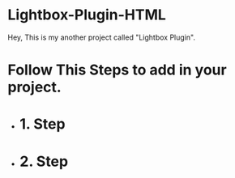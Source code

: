 # Lightbox-Plugin-HTML
Hey, 
This is my another project called "Lightbox Plugin".

# Follow This Steps to add in your project.
- # 1. Step
- # 2. Step
